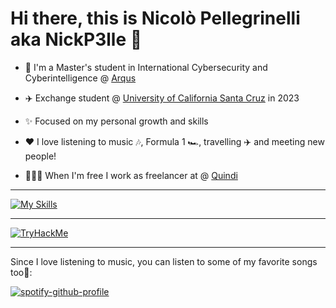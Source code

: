 # Hi there, this is Nicolò Pellegrinelli aka NickP3lle 👋

- 🤖 I'm a Master's student in International Cybersecurity and Cyberintelligence @ [Arqus](https://arqus-alliance.eu/study-in-arqus/joint-masters-programmes/master-in-cybersecurity-cyberintelligence/)

- ✈️ Exchange student @ [University of California Santa Cruz](https://www.ucsc.edu/) in 2023

- ✨ Focused on my personal growth and skills

- ❤️ I love listening to music 🎶, Formula 1 🏎️, travelling ✈️ and meeting new people!

- 👨🏻‍💻 When I'm free I work as freelancer at @ [Quindi](https://www.quindi.ai/)

<hr>

[![My Skills](https://skillicons.dev/icons?i=apple,arduino,bash,c,cs,cpp,docker,git,github,java,js,linux,md,php,postman,py,react,ubuntu&perline=18)](https://skillicons.dev)

<hr>

[![TryHackMe](https://tryhackme-badges.s3.amazonaws.com/NickP3lle.png)](https://tryhackme.com/p/NickP3lle)

<hr>

Since I love listening to music, you can listen to some of my favorite songs too🥳:

[![spotify-github-profile](https://spotify-github-profile.kittinanx.com/api/view?uid=wo6p87iyopbwj5vvuarc3bwno&cover_image=true&theme=novatorem&show_offline=false&background_color=121212&interchange=true&bar_color=53b14f&bar_color_cover=false)](https://spotify-github-profile.vercel.app/api/view?uid=wo6p87iyopbwj5vvuarc3bwno&redirect=true)

<!--
- 🔭 I’m currently working on ...
- 🌱 I’m currently learning ...
- 👯 I’m looking to collaborate on ...
- 🤔 I’m looking for help with ...
- 💬 Ask me about ...
- 📫 How to reach me: ...
- 😄 Pronouns: ...
- ⚡ Fun fact: ...

![NickP3lle's Stats](https://github-readme-stats.vercel.app/api?username=NickP3lle&theme=tokyonight&show_icons=true&hide_border=false&count_private=true)

-->
